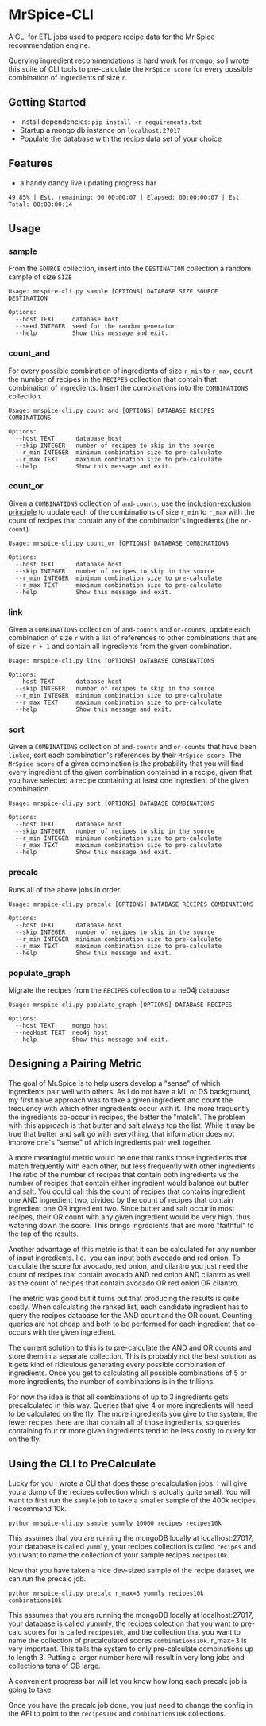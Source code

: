 # MrSpice-CLI
A CLI for ETL jobs used to prepare recipe data for the Mr Spice recommendation engine.

Querying ingredient recommendations is hard work for mongo, so I wrote this suite of CLI tools to pre-calculate the `MrSpice score` for every possible combination of ingredients of size `r`.

## Getting Started
- Install dependencies: `pip install -r requirements.txt`
- Startup a mongo db instance on `localhost:27017`
- Populate the database with the recipe data set of your choice

## Features
- a handy dandy live updating progress bar

`49.85% | Est. remaining: 00:00:00:07 | Elapsed: 00:00:00:07 | Est. Total: 00:00:00:14`

## Usage

### sample
From the `SOURCE` collection, insert into the `DESTINATION` collection a random sample of size `SIZE`

```
Usage: mrspice-cli.py sample [OPTIONS] DATABASE SIZE SOURCE DESTINATION

Options:
  --host TEXT     database host
  --seed INTEGER  seed for the random generator
  --help          Show this message and exit.
```

### count_and
For every possible combination of ingredients of size `r_min` to `r_max`, count the number of recipes in the `RECIPES` collection that contain that combination of ingredients. Insert the combinations into the `COMBINATIONS` collection.

```
Usage: mrspice-cli.py count_and [OPTIONS] DATABASE RECIPES COMBINATIONS

Options:
  --host TEXT      database host
  --skip INTEGER   number of recipes to skip in the source
  --r_min INTEGER  minimum combination size to pre-calculate
  --r_max TEXT     maximum combination size to pre-calculate
  --help           Show this message and exit.
```

### count_or
Given a `COMBINATIONS` collection of `and-counts`, use the [inclusion-exclusion principle](https://en.wikipedia.org/wiki/Inclusion%E2%80%93exclusion_principle) to update each of the combinations of size `r_min` to `r_max` with the count of recipes that contain any of the combination's ingredients (the `or-count`).

```
Usage: mrspice-cli.py count_or [OPTIONS] DATABASE COMBINATIONS

Options:
  --host TEXT      database host
  --skip INTEGER   number of recipes to skip in the source
  --r_min INTEGER  minimum combination size to pre-calculate
  --r_max TEXT     maximum combination size to pre-calculate
  --help           Show this message and exit.
```

### link
Given a `COMBINATIONS` collection of `and-counts` and `or-counts`, update each combination of size `r` with a list of references to other combinations that are of size `r + 1` and contain all ingredients from the given combination.

```
Usage: mrspice-cli.py link [OPTIONS] DATABASE COMBINATIONS

Options:
  --host TEXT      database host
  --skip INTEGER   number of recipes to skip in the source
  --r_min INTEGER  minimum combination size to pre-calculate
  --r_max TEXT     maximum combination size to pre-calculate
  --help           Show this message and exit.
```

### sort
Given a `COMBINATIONS` collection of `and-counts` and `or-counts` that have been `linked`, sort each combination's references by their `MrSpice score`. The `MrSpice score` of a given combination is the probability that you will find every ingredient of the given combination contained in a recipe, given that you have selected a recipe containing at least one ingredient of the given combination.

```
Usage: mrspice-cli.py sort [OPTIONS] DATABASE COMBINATIONS

Options:
  --host TEXT      database host
  --skip INTEGER   number of recipes to skip in the source
  --r_min INTEGER  minimum combination size to pre-calculate
  --r_max TEXT     maximum combination size to pre-calculate
  --help           Show this message and exit.
```

### precalc
Runs all of the above jobs in order.

```
Usage: mrspice-cli.py precalc [OPTIONS] DATABASE RECIPES COMBINATIONS

Options:
  --host TEXT      database host
  --skip INTEGER   number of recipes to skip in the source
  --r_min INTEGER  minimum combination size to pre-calculate
  --r_max TEXT     maximum combination size to pre-calculate
  --help           Show this message and exit.
```

### populate_graph
Migrate the recipes from the `RECIPES` collection to a ne04j database

```
Usage: mrspice-cli.py populate_graph [OPTIONS] DATABASE RECIPES

Options:
  --host TEXT     mongo host
  --neoHost TEXT  neo4j host
  --help          Show this message and exit.
```

## Designing a Pairing Metric

The goal of Mr.Spice is to help users develop a "sense" of which ingredients pair well with others. As I do not have a ML or DS background, my first naive approach was to take a given ingredient and count the frequency with which other ingredients occur with it. The more frequently the ingredients co-occur in recipes, the better the "match". The problem with this approach is that butter and salt always top the list. While it may be true that butter and salt go with everything, that information does not improve one's "sense" of which ingredients pair well together.

A more meaningful metric would be one that ranks those ingredients that match frequently with each other, but less frequently with other ingredients. The ratio of the number of recipes that contain both ingredients vs the number of recipes that contain either ingredient would balance out butter and salt. You could call this the count of recipes that contains ingredient one AND ingredient two, divided by the count of recipes that contain ingredient one OR ingredient two. Since butter and salt occur in most recipes, their OR count with any given ingredient would be very high, thus watering down the score. This brings ingredients that are more "faithful" to the top of the results. 

Another advantage of this metric is that it can be calculated for any number of input ingredients. I.e., you can input both avocado and red onion. To calculate the score for avocado, red onion, and cilantro you just need the count of recipes that contain avocado AND red onion AND cliantro as well as the count of recipes that contain avocado OR red onion OR cilantro.

The metric was good but it turns out that producing the results is quite costly. When calculating the ranked list, each candidate ingredient has to query the recipes database for the AND count and the OR count. Counting queries are not cheap and both to be performed for each ingredient that co-occurs with the given ingredient.

The current solution to this is to pre-calculate the AND and OR counts and store them in a separate collection. This is probably not the best solution as it gets kind of ridiculous generating every possible combination of ingredients. Once you get to calculating all possible combinations of 5 or more ingredients, the number of combinations is in the trillions. 

For now the idea is that all combinations of up to 3 ingredients gets precalculated in this way. Queries that give 4 or more ingredients will need to be calculated on the fly. The more ingredients you give to the system, the fewer recipes there are that contain all of those ingredients, so queries containing four or more given ingredients tend to be less costly to query for on the fly.


## Using the CLI to PreCalculate

Lucky for you I wrote a CLI that does these precalculation jobs. I will give you a dump of the recipes collection which is actually quite small. You will want to first run the `sample` job to take a smaller sample of the 400k recipes. I recommend 10k.

```
python mrspice-cli.py sample yummly 10000 recipes recipes10k
```
This assumes that you are running the mongoDB locally at localhost:27017, your database is called `yummly`, your recipes collection is called `recipes` and you want to name the collection of your sample recipes `recipes10k`.

Now that you have taken a nice dev-sized sample of the recipe dataset, we can run the precalc job. 

```
python mrspice-cli.py precalc r_max=3 yummly recipes10k combinations10k
```
This assumes that you are running the mongoDB locally at localhost:27017, your database is called yummly, the recipes colection that you want to pre-calc scores for is called `recipes10k`, and the collection that you want to name the collection of precalculated scores `combinations10k`. r_max=3 is very important. This tells the system to only pre-calculate combinations up to length 3. Putting a larger number here will result in very long jobs and collections tens of GB large.

A convenient progress bar will let you know how long each precalc job is going to take.

Once you have the precalc job done, you just need to change the config in the API to point to the `recipes10k` and `combinations10k` collections.